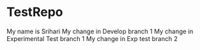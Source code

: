 # TestRepo
My name is Srihari
My change in Develop branch 1
My change in Experimental Test branch 1
My change in Exp test branch 2

